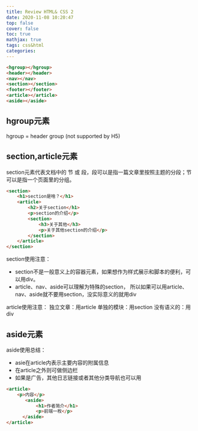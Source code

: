 ```yaml
---
title: Review HTML& CSS 2
date: 2020-11-08 10:20:47
top: false
cover: false
toc: true
mathjax: true
tags: css&html
categories:
---
```




```html
<hgroup></hgroup>
<header></header>
<nav></nav>
<section></section>
<footer></footer>
<article></article>
<aside></aside>
```

## hgroup元素

hgroup = header group (not supported by H5)

## section,article元素

section元素代表文档中的 节 或 段，段可以是指一篇文章里按照主题的分段；节可以是指一个页面里的分组。

```html
<section>
	<h1>section是啥？</h1>
	<article>
		<h2>关于section</h1>
		<p>section的介绍</p>
		<section>
			<h3>关于其他</h3>
			<p>关于其他section的介绍</p>
		</section>
	</article>
</section>
```

section使用注意：

- section不是一般意义上的容器元素，如果想作为样式展示和脚本的便利，可以用div。
- article、nav、aside可以理解为特殊的section，
  所以如果可以用article、nav、aside就不要用section，没实际意义的就用div	

article使用注意：
		独立文章：用article
		单独的模块：用section
		没有语义的：用div

## aside元素

aside使用总结：

- asie在article内表示主要内容的附属信息	
- 在article之外则可做侧边栏	
- 如果是广告，其他日志链接或者其他分类导航也可以用

```html
<article>
	<p>内容</p>
	   <aside>
	       <h1>作者简介</h1>
	       <p>前端一枚</p>
	  </aside>
</article>
```

